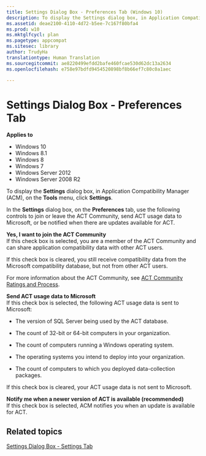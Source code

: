 ```yaml
---
title: Settings Dialog Box - Preferences Tab (Windows 10)
description: To display the Settings dialog box, in Application Compatibility Manager (ACM), on the Tools menu, click Settings.
ms.assetid: deae2100-4110-4d72-b5ee-7c167f80bfa4
ms.prod: w10
ms.mktglfcycl: plan
ms.pagetype: appcompat
ms.sitesec: library
author: TrudyHa
translationtype: Human Translation
ms.sourcegitcommit: ae8220499efdd2bafe460fcae530d62dc13a2634
ms.openlocfilehash: e758e97bdfd9454520898bf8b66ef7c80c0a1aec

---
```


# Settings Dialog Box - Preferences Tab


**Applies to**

-   Windows 10
-   Windows 8.1
-   Windows 8
-   Windows 7
-   Windows Server 2012
-   Windows Server 2008 R2

To display the **Settings** dialog box, in Application Compatibility Manager (ACM), on the **Tools** menu, click **Settings**.

In the **Settings** dialog box, on the **Preferences** tab, use the following controls to join or leave the ACT Community, send ACT usage data to Microsoft, or be notified when there are updates available for ACT.

<a href="" id="yes--i-want-to-join-the-act-community"></a>**Yes, I want to join the ACT Community**  
If this check box is selected, you are a member of the ACT Community and can share application compatibility data with other ACT users.

If this check box is cleared, you still receive compatibility data from the Microsoft compatibility database, but not from other ACT users.

For more information about the ACT Community, see [ACT Community Ratings and Process](act-community-ratings-and-process.md).

<a href="" id="send-act-usage-data-to-microsoft"></a>**Send ACT usage data to Microsoft**  
If this check box is selected, the following ACT usage data is sent to Microsoft:

-   The version of SQL Server being used by the ACT database.

-   The count of 32-bit or 64-bit computers in your organization.

-   The count of computers running a Windows operating system.

-   The operating systems you intend to deploy into your organization.

-   The count of computers to which you deployed data-collection packages.

If this check box is cleared, your ACT usage data is not sent to Microsoft.

<a href="" id="notify-me-when-a-newer-version-of-act-is-available--recommended-"></a>**Notify me when a newer version of ACT is available (recommended)**  
If this check box is selected, ACM notifies you when an update is available for ACT.

## Related topics


[Settings Dialog Box - Settings Tab](act-settings-dialog-box-settings-tab.md)

 

 








<!--HONumber=Jun16_HO4-->



